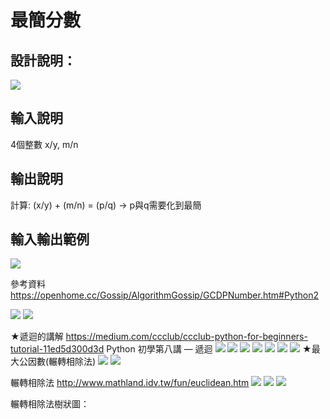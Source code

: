 # 最簡分數

## 設計說明：
![](../../img/2020-10-29-13-46-37.png)

## 輸入說明

4個整數 x/y, m/n

## 輸出說明

計算: (x/y) + (m/n) = (p/q) -> p與q需要化到最簡

## 輸入輸出範例

![](../../img/2020-10-29-13-50-16.png)

參考資料
https://openhome.cc/Gossip/AlgorithmGossip/GCDPNumber.htm#Python2


![](../../img/2020-10-29-14-39-30.png)
![](../../img/2020-10-29-14-40-47.png)

★遞迴的講解
https://medium.com/ccclub/ccclub-python-for-beginners-tutorial-11ed5d300d3d
Python 初學第八講 — 遞迴
![](../../img/2020-10-29-14-49-39.png)
![](../../img/2020-10-29-14-49-58.png)
![](../../img/2020-10-29-14-50-19.png)
![](../../img/2020-10-29-15-00-39.png)
![](../../img/2020-10-29-15-00-58.png)
![](../../img/2020-10-29-15-01-43.png)
![](../../img/2020-10-29-15-02-28.png)
★最大公因數(輾轉相除法)
![](../../img/2020-10-29-15-03-47.png)
![](../../img/2020-10-29-15-04-26.png)


輾轉相除法
http://www.mathland.idv.tw/fun/euclidean.htm
![](../../img/2020-10-29-14-58-39.png)
![](../../img/2020-10-29-14-58-54.png)
![](../../img/2020-10-29-14-59-04.png)

輾轉相除法樹狀圖：
